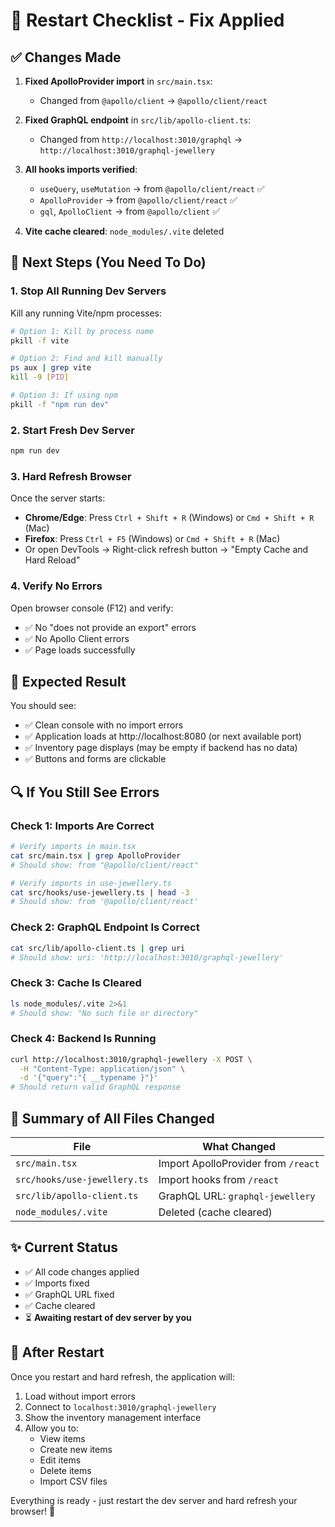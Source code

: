 # 🔄 Restart Checklist - Fix Applied

## ✅ Changes Made

1. **Fixed ApolloProvider import** in `src/main.tsx`:
   - Changed from `@apollo/client` → `@apollo/client/react`

2. **Fixed GraphQL endpoint** in `src/lib/apollo-client.ts`:
   - Changed from `http://localhost:3010/graphql` → `http://localhost:3010/graphql-jewellery`

3. **All hooks imports verified**:
   - `useQuery`, `useMutation` → from `@apollo/client/react` ✅
   - `ApolloProvider` → from `@apollo/client/react` ✅
   - `gql`, `ApolloClient` → from `@apollo/client` ✅

4. **Vite cache cleared**: `node_modules/.vite` deleted

## 🚀 Next Steps (You Need To Do)

### 1. Stop All Running Dev Servers

Kill any running Vite/npm processes:

```bash
# Option 1: Kill by process name
pkill -f vite

# Option 2: Find and kill manually
ps aux | grep vite
kill -9 [PID]

# Option 3: If using npm
pkill -f "npm run dev"
```

### 2. Start Fresh Dev Server

```bash
npm run dev
```

### 3. Hard Refresh Browser

Once the server starts:
- **Chrome/Edge**: Press `Ctrl + Shift + R` (Windows) or `Cmd + Shift + R` (Mac)
- **Firefox**: Press `Ctrl + F5` (Windows) or `Cmd + Shift + R` (Mac)
- Or open DevTools → Right-click refresh button → "Empty Cache and Hard Reload"

### 4. Verify No Errors

Open browser console (F12) and verify:
- ✅ No "does not provide an export" errors
- ✅ No Apollo Client errors
- ✅ Page loads successfully

## 🎯 Expected Result

You should see:
- ✅ Clean console with no import errors
- ✅ Application loads at http://localhost:8080 (or next available port)
- ✅ Inventory page displays (may be empty if backend has no data)
- ✅ Buttons and forms are clickable

## 🔍 If You Still See Errors

### Check 1: Imports Are Correct

```bash
# Verify imports in main.tsx
cat src/main.tsx | grep ApolloProvider
# Should show: from "@apollo/client/react"

# Verify imports in use-jewellery.ts
cat src/hooks/use-jewellery.ts | head -3
# Should show: from '@apollo/client/react'
```

### Check 2: GraphQL Endpoint Is Correct

```bash
cat src/lib/apollo-client.ts | grep uri
# Should show: uri: 'http://localhost:3010/graphql-jewellery'
```

### Check 3: Cache Is Cleared

```bash
ls node_modules/.vite 2>&1
# Should show: "No such file or directory"
```

### Check 4: Backend Is Running

```bash
curl http://localhost:3010/graphql-jewellery -X POST \
  -H "Content-Type: application/json" \
  -d '{"query":"{ __typename }"}'
# Should return valid GraphQL response
```

## 📝 Summary of All Files Changed

| File | What Changed |
|------|--------------|
| `src/main.tsx` | Import ApolloProvider from `/react` |
| `src/hooks/use-jewellery.ts` | Import hooks from `/react` |
| `src/lib/apollo-client.ts` | GraphQL URL: `graphql-jewellery` |
| `node_modules/.vite` | Deleted (cache cleared) |

## ✨ Current Status

- ✅ All code changes applied
- ✅ Imports fixed
- ✅ GraphQL URL fixed
- ✅ Cache cleared
- ⏳ **Awaiting restart of dev server by you**

## 🎯 After Restart

Once you restart and hard refresh, the application will:
1. Load without import errors
2. Connect to `localhost:3010/graphql-jewellery`
3. Show the inventory management interface
4. Allow you to:
   - View items
   - Create new items
   - Edit items
   - Delete items
   - Import CSV files

Everything is ready - just restart the dev server and hard refresh your browser! 🚀
